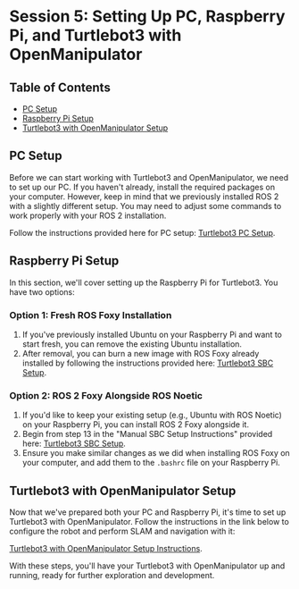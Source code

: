 # Session 5: Setting Up PC, Raspberry Pi, and Turtlebot3 with OpenManipulator

## Table of Contents

- [PC Setup](#pc-setup)
- [Raspberry Pi Setup](#raspberry-pi-setup)
- [Turtlebot3 with OpenManipulator Setup](#turtlebot3-with-openmanipulator-setup)

## PC Setup

Before we can start working with Turtlebot3 and OpenManipulator, we need to set up our PC. If you haven't already, install the required packages on your computer. However, keep in mind that we previously installed ROS 2 with a slightly different setup. You may need to adjust some commands to work properly with your ROS 2 installation.

Follow the instructions provided here for PC setup: [Turtlebot3 PC Setup](https://emanual.robotis.com/docs/en/platform/turtlebot3/quick-start/#pc-setup).

## Raspberry Pi Setup

In this section, we'll cover setting up the Raspberry Pi for Turtlebot3. You have two options:

### Option 1: Fresh ROS Foxy Installation

1. If you've previously installed Ubuntu on your Raspberry Pi and want to start fresh, you can remove the existing Ubuntu installation.
2. After removal, you can burn a new image with ROS Foxy already installed by following the instructions provided here: [Turtlebot3 SBC Setup](https://emanual.robotis.com/docs/en/platform/turtlebot3/sbc_setup/).

### Option 2: ROS 2 Foxy Alongside ROS Noetic

1. If you'd like to keep your existing setup (e.g., Ubuntu with ROS Noetic) on your Raspberry Pi, you can install ROS 2 Foxy alongside it.
2. Begin from step 13 in the "Manual SBC Setup Instructions" provided here: [Turtlebot3 SBC Setup](https://emanual.robotis.com/docs/en/platform/turtlebot3/sbc_setup/).
3. Ensure you make similar changes as we did when installing ROS Foxy on your computer, and add them to the `.bashrc` file on your Raspberry Pi.

## Turtlebot3 with OpenManipulator Setup

Now that we've prepared both your PC and Raspberry Pi, it's time to set up Turtlebot3 with OpenManipulator. Follow the instructions in the link below to configure the robot and perform SLAM and navigation with it:

[Turtlebot3 with OpenManipulator Setup Instructions](https://emanual.robotis.com/docs/en/platform/turtlebot3/manipulation/#manipulation).

With these steps, you'll have your Turtlebot3 with OpenManipulator up and running, ready for further exploration and development.